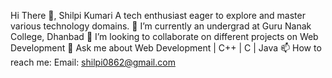 Hi There 👋, Shilpi Kumari
A tech enthusiast eager to explore and master various technology domains.
🌱 I’m currently an undergrad at Guru Nanak College, Dhanbad
👯 I’m looking to collaborate on different projects on Web Development
💬 Ask me about Web Development | C++ | C | Java
📫 How to reach me: Email: shilpi0862@gmail.com

